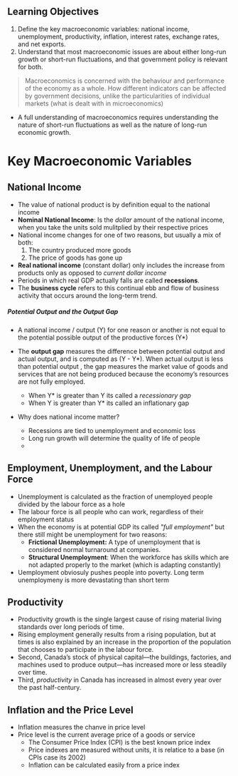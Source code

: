 ## Learning Objectives
1.  Define the key macroeconomic variables: national income, unemployment, productivity, inflation, interest rates, exchange rates, and net exports.
2. Understand that most macroeconomic issues are about either long-run growth or short-run fluctuations, and that government policy is relevant for both.
> Macroeconomics is concerned with the behaviour and performance of the economy as a whole. How different indicators can be affected by government decisions, unlike the particularities of individual markets (what is dealt with in microeconomics)

- A full understanding of macroeconomics requires understanding the nature of short-run fluctuations as well as the nature of long-run economic growth.

# Key Macroeconomic Variables

## National Income 
- The value of national product is by definition equal to the national income 
- **Nominal National Income**: Is the *dollar* amount of the national income, when you take the units sold mulitplied by their respective prices 
- National income changes for one of two reasons, but usually a mix of both: 
	1. The country produced more goods
	2. The price of goods has gone up 
- **Real national income** (constant dollar) only includes the increase from products only as opposed to *current dollar income*
- Periods in which real GDP actually falls are called **recessions**.
- The **business cycle** refers to this continual ebb and flow of business activity that occurs around the long-term trend.

##### Potential Output and the Output Gap 
- A national income / output (Y) for one reason or another is not equal to the potential possible output of the productive forces (Y*)
- The **output gap** measures the difference between potential output and actual output, and is computed as (Y - Y*). When actual output is less than potential output , the gap measures the market value of goods and services that are not being produced because the economy’s resources are not fully employed.
	- When Y* is greater than Y its called a *recessionary gap*
	- When Y is greater than Y* its called an inflationary gap 

- Why does national income matter? 
	- Recessions are tied to unemployment and economic loss
	- Long run growth will determine the quality of life of people 
	- 

## Employment, Unemployment, and the Labour Force
- Unemployment is calculated as the fraction of unemployed people divided by the labour force as a hole
- The labour force is all people who can work, regardless of their employment status
- When the economy is at potential GDP its called *"full employment"* but there still might be unemployment for two reasons:
	- **Frictional Unemployment:** A type of unemployment that is considered normal turnaround at companies. 
	- **Structural Unemployment**: When the workforce has skills which are not adapted properly to the market (which is adapting constantly)
- Uemployment obviosuly pushes people into poverty. Long term unemploymeny is more devastating than short term 

## Productivity 
- Productivity growth is the single largest cause of rising material living standards over long periods of time.
- Rising employment generally results from a rising population, but at times is also explained by an increase in the proportion of the population that chooses to participate in the labour force. 
- Second, Canada’s stock of physical capital—the buildings, factories, and machines used to produce output—has increased more or less steadily over time. 
- Third, _productivity_ in Canada has increased in almost every year over the past half-century.

## Inflation and the Price Level
- Inflation measures the chanve in price level 
- Price level is the current average price of a goods or service
	- The Consumer Price Index (CPI) is the best known price index
	- Price indexes are measured without units, it is relatice to a base (in CPIs case its 2002)
	- Inflation can be calculated easily from a price index 